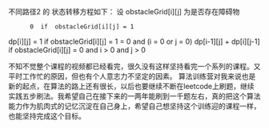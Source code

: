 不同路径2 的 状态转移方程如下：
设 obstacleGrid[i][j] 为是否存在障碍物

          0  if  obstacleGrid[i][j] = 1
dp[i][j] = 1 if obstacleGrid[i][j] = 1 = 0 and (i = 0 or j = 0) 
          dp[i-1][j] + dp[i][j-1] if obstacleGrid[i][j] = 0 and i > 0 and j > 0


不知不觉整个课程的视频都已经看完，很久没有这样坚持看完一个系列的课程。又平时工作忙的原因，但也有个人意志力不坚定的因素。
算法训练营对我来说也是新的起点，在算法的路上还有很长，以后也要继续不断在leetcode上刷题，继续实践五步刷法。我希望自己在接下来的一两年能刷到一千题左右，真的把这个算法能力作为肌肉式的记忆沉淀在自己身上，希望自己想坚持这个训练迎的课程一样，也能坚持完成这个目标。


